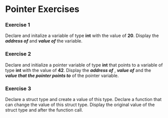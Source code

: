 Pointer Exercises
==========

### Exercise 1
Declare and initalize a variable of type __int__ with the value of __20__. Display the ___address of___ and ___value of___ the variable.

### Exercise 2
Declare and initialize a pointer variable of type __int__ that points to a variable of type __int__ with the value of __42__. Display the ___address of___ , ___value of___ and the ___value that the pointer points to___ of the pointer variable.

### Exercise 3
Declare a struct type and create a value of this type. Declare a function that can change the value of this struct type. Display the original value of the struct type and after the function call.
